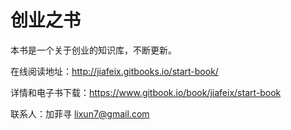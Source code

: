 创业之书
==========

本书是一个关于创业的知识库，不断更新。

在线阅读地址：http://jiafeix.gitbooks.io/start-book/

详情和电子书下载：https://www.gitbook.io/book/jiafeix/start-book

联系人：加菲寻 lixun7@gmail.com
